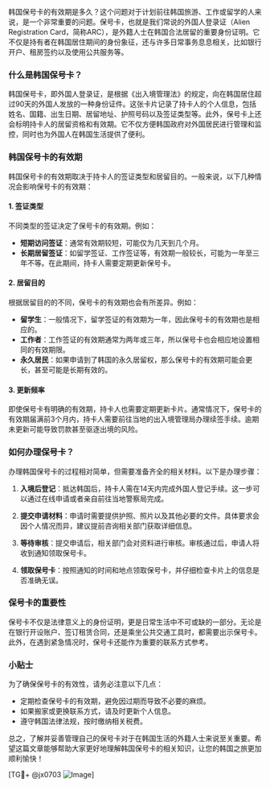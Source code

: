 韩国保号卡的有效期是多久？这个问题对于计划前往韩国旅游、工作或留学的人来说，是一个非常重要的问题。保号卡，也就是我们常说的外国人登录证（Alien Registration Card，简称ARC），是外籍人士在韩国合法居留的重要身份证明。它不仅是持有者在韩国居住期间的身份象征，还与许多日常事务息息相关，比如银行开户、租房签约以及使用公共服务等。

### 什么是韩国保号卡？

韩国保号卡，即外国人登录证，是根据《出入境管理法》的规定，向在韩国居住超过90天的外国人发放的一种身份证件。这张卡片记录了持卡人的个人信息，包括姓名、国籍、出生日期、居留地址、护照号码以及签证类型等。此外，保号卡上还会标明持卡人的居留资格和有效期。它不仅方便韩国政府对外国居民进行管理和监控，同时也为外国人在韩国生活提供了便利。

### 韩国保号卡的有效期

韩国保号卡的有效期取决于持卡人的签证类型和居留目的。一般来说，以下几种情况会影响保号卡的有效期：

#### 1. 签证类型
不同类型的签证决定了保号卡的有效期。例如：
- **短期访问签证**：通常有效期较短，可能仅为几天到几个月。
- **长期居留签证**：如留学签证、工作签证等，有效期一般较长，可能为一年至三年不等。在此期间，持卡人需要定期更新保号卡。

#### 2. 居留目的
根据居留目的的不同，保号卡的有效期也会有所差异。例如：
- **留学生**：一般情况下，留学签证的有效期为一年，因此保号卡的有效期也是相应的。
- **工作者**：工作签证的有效期通常为两年或三年，所以保号卡也会相应地设置相同的有效期限。
- **永久居民**：如果申请到了韩国的永久居留权，那么保号卡的有效期可能会更长，甚至可能是长期有效的。

#### 3. 更新频率
即使保号卡有明确的有效期，持卡人也需要定期更新卡片。通常情况下，保号卡的有效期届满前3个月内，持卡人需要前往当地的出入境管理局办理续签手续。逾期未更新可能导致罚款甚至驱逐出境的风险。

### 如何办理保号卡？

办理韩国保号卡的过程相对简单，但需要准备齐全的相关材料。以下是办理步骤：

1. **入境后登记**：抵达韩国后，持卡人需在14天内完成外国人登记手续。这一步可以通过在线申请或者亲自前往当地警察局完成。

2. **提交申请材料**：申请时需要提供护照、照片以及其他必要的文件。具体要求会因个人情况而异，建议提前咨询相关部门获取详细信息。

3. **等待审核**：提交申请后，相关部门会对资料进行审核。审核通过后，申请人将收到通知领取保号卡。

4. **领取保号卡**：按照通知的时间和地点领取保号卡，并仔细检查卡片上的信息是否准确无误。

### 保号卡的重要性

保号卡不仅是法律意义上的身份证明，更是日常生活中不可或缺的一部分。无论是在银行开设账户、签订租赁合同，还是乘坐公共交通工具时，都需要出示保号卡。此外，在遇到紧急情况时，保号卡还能作为重要的联系方式参考。

### 小贴士

为了确保保号卡的有效性，请务必注意以下几点：
- 定期检查保号卡的有效期，避免因过期而导致不必要的麻烦。
- 如果搬家或更换联系方式，请及时更新个人信息。
- 遵守韩国法律法规，按时缴纳相关税费。

总之，了解并妥善管理自己的保号卡对于在韩国生活的外籍人士来说至关重要。希望这篇文章能够帮助大家更好地理解韩国保号卡的相关知识，让您的韩国之旅更加顺利愉快！

[TG💪+ @jx0703 ![Image](https://github.com/user-attachments/assets/dbca1d08-cadb-493c-b0ec-ad6f7a83f270)]